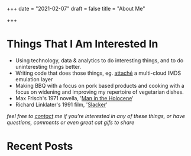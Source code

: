 +++
date = "2021-02-07"
draft = false
title = "About Me"

+++

# Things That I Am Interested In

* Using technology, data & analytics to do interesting things, and to do uninteresting things better.
* Writing code that does those things, eg. [attaché](https://github.com/datadog/attache) a multi-cloud IMDS emulation layer
* Making BBQ with a focus on pork based products and cooking with a focus on widening and improving my repertoire of vegetarian dishes.
* Max Frisch's 1971 novella, '[Man in the Holocene](https://www.goodreads.com/book/show/74186.Man_in_the_Holocene)'
* Richard Linklater's 1991 film, '[Slacker](http://www.imdb.com/title/tt0102943/)'

_feel free to [contact](/contact) me if you're interested in any of these things, or have questions, comments or even great cat gifs to share_

# Recent Posts

